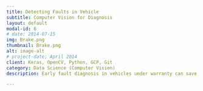 ```yaml
---
title: Detecting Faults in Vehicle 
subtitle: Computer Vision for Diagnosis
layout: default
modal-id: 6
# date: 2014-07-15
img: Brake.png
thumbnail: Brake.png
alt: image-alt
# project-date: April 2014
client: Keras, OpenCV, Python, GCP, Git
category: Data Science (Computer Vision)
description: Early fault diagnosis in vehicles under warranty can save millions of dollars for any automotive manufacturing firm. I worked as a research scientist with a team based in the UK leading proposal and implementation of the project. Implemented a CNN architecture using Keras framework and achieved 92% F-Score on test data set.   

---
```

